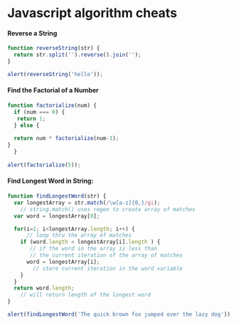 Javascript algorithm cheats
===========================


#### Reverse a String

``` javascript
function reverseString(str) {
  return str.split('').reverse().join('');
}

alert(reverseString('hello'));
```

#### Find the Factorial of a Number

```javascript
function factorialize(num) {
  if (num === 0) {
   return 1;
  } else {
    
  return num * factorialize(num-1);
}  
  }
  
alert(factorialize(5));
```


#### Find Longest Word in String:


``` javascript
function findLongestWord(str) {
  var longestArray = str.match(/\w[a-z]{0,}/gi);
    // string.match() uses regex to create array of matches
  var word = longestArray[0];

  for(i=1; i<longestArray.length; i++) {
      // loop thru the array of matches
    if (word.length < longestArray[i].length ) {
       // if the word in the array is less than 
       // the current iteration of the array of matches 
      word = longestArray[i];
        // store current iteration in the word variable
    }    
  }
  return word.length;
    // will return length of the longest word
}

alert(findLongestWord('The quick brown fox jumped over the lazy dog'));
```
